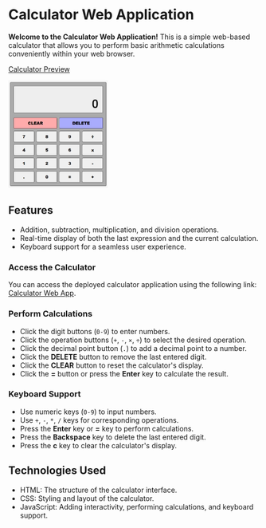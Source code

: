# Calculator Web Application

**Welcome to the Calculator Web Application!** This is a simple web-based calculator that allows you to perform basic arithmetic calculations conveniently within your web browser.


[Calculator Preview](https://github.com/filipryznar/calculator/blob/main/calculator.jpg)

<a href="https://filipryznar.github.io/calculator/">
  <img src="https://github.com/filipryznar/calculator/raw/main/calculator.jpg" alt="Calculator Preview" width="200">
</a>


## Features

- Addition, subtraction, multiplication, and division operations.
- Real-time display of both the last expression and the current calculation.
- Keyboard support for a seamless user experience.


### Access the Calculator

You can access the deployed calculator application using the following link: [Calculator Web App](https://filipryznar.github.io/calculator/).

### Perform Calculations

- Click the digit buttons (`0-9`) to enter numbers.
- Click the operation buttons (`+`, `-`, `×`, `÷`) to select the desired operation.
- Click the decimal point button (`.`) to add a decimal point to a number.
- Click the **DELETE** button to remove the last entered digit.
- Click the **CLEAR** button to reset the calculator's display.
- Click the **=** button or press the **Enter** key to calculate the result.

### Keyboard Support

- Use numeric keys (`0-9`) to input numbers.
- Use `+`, `-`, `*`, `/` keys for corresponding operations.
- Press the **Enter** key or **=** key to perform calculations.
- Press the **Backspace** key to delete the last entered digit.
- Press the **c** key to clear the calculator's display.

## Technologies Used

- HTML: The structure of the calculator interface.
- CSS: Styling and layout of the calculator.
- JavaScript: Adding interactivity, performing calculations, and keyboard support.
